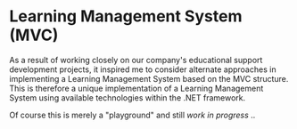 # Learning Management System (MVC)

As a result of working closely on our company's educational support development projects, it inspired me to consider alternate approaches in implementing a Learning Management System based on the MVC structure.
This is therefore a unique implementation of a Learning Management System using available technologies within the .NET framework. 

Of course this is merely a "playground" and still *work in progress* .. 
